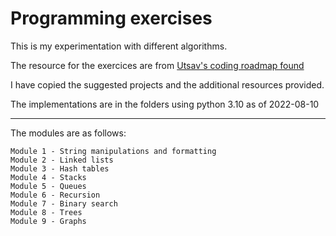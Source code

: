 # Programming exercises

This is my experimentation with different algorithms. 

The resource for the exercices are from [Utsav's coding roadmap found](https://www.engineeringwithutsav.com/coding-roadmap)

I have copied the suggested projects and the additional resources provided. 

The implementations are in the folders using python 3.10 as of 2022-08-10

--- 

The modules are as follows: 

    Module 1 - String manipulations and formatting 
    Module 2 - Linked lists
    Module 3 - Hash tables
    Module 4 - Stacks
    Module 5 - Queues
    Module 6 - Recursion
    Module 7 - Binary search
    Module 8 - Trees
    Module 9 - Graphs